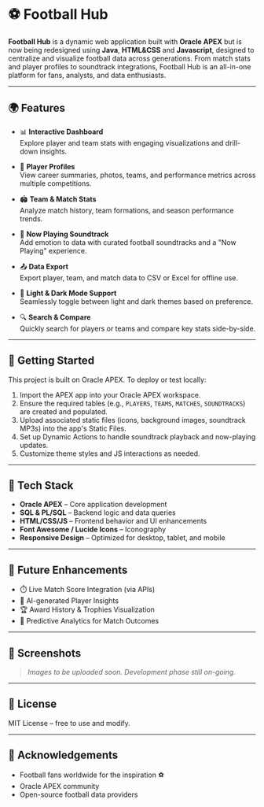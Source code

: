 # ⚽ Football Hub

**Football Hub** is a dynamic web application built with **Oracle APEX** but is now being redesigned using **Java**, **HTML&CSS** and **Javascript**, designed to centralize and visualize football data across generations. From match stats and player profiles to soundtrack integrations, Football Hub is an all-in-one platform for fans, analysts, and data enthusiasts.

---

## 🌍 Features

- 📊 **Interactive Dashboard**  
  Explore player and team stats with engaging visualizations and drill-down insights.

- 👤 **Player Profiles**  
  View career summaries, photos, teams, and performance metrics across multiple competitions.

- 🏟️ **Team & Match Stats**  
  Analyze match history, team formations, and season performance trends.

- 🎵 **Now Playing Soundtrack**  
  Add emotion to data with curated football soundtracks and a "Now Playing" experience.

- 📤 **Data Export**  
  Export player, team, and match data to CSV or Excel for offline use.

- 🌙 **Light & Dark Mode Support**  
  Seamlessly toggle between light and dark themes based on preference.

- 🔍 **Search & Compare**  
  Quickly search for players or teams and compare key stats side-by-side.

---

## 🚀 Getting Started

This project is built on Oracle APEX. To deploy or test locally:

1. Import the APEX app into your Oracle APEX workspace.
2. Ensure the required tables (e.g., `PLAYERS`, `TEAMS`, `MATCHES`, `SOUNDTRACKS`) are created and populated.
3. Upload associated static files (icons, background images, soundtrack MP3s) into the app's Static Files.
4. Set up Dynamic Actions to handle soundtrack playback and now-playing updates.
5. Customize theme styles and JS interactions as needed.

---

## 📂 Tech Stack

- **Oracle APEX** – Core application development
- **SQL & PL/SQL** – Backend logic and data queries
- **HTML/CSS/JS** – Frontend behavior and UI enhancements
- **Font Awesome / Lucide Icons** – Iconography
- **Responsive Design** – Optimized for desktop, tablet, and mobile

---

## 🎯 Future Enhancements

- ⏱️ Live Match Score Integration (via APIs)
- 🧠 AI-generated Player Insights
- 🏆 Award History & Trophies Visualization
- 🧮 Predictive Analytics for Match Outcomes

---

## 📸 Screenshots

> _Images to be uploaded soon. Development phase still on-going._

---

## 📄 License

MIT License – free to use and modify.

---

## 🙌 Acknowledgements

- Football fans worldwide for the inspiration ⚽  
- Oracle APEX community  
- Open-source football data providers  
